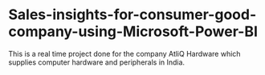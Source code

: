 # Sales-insights-for-consumer-good-company-using-Microsoft-Power-BI
This is a real time project done for the company AtliQ Hardware which supplies computer hardware and peripherals in India.
